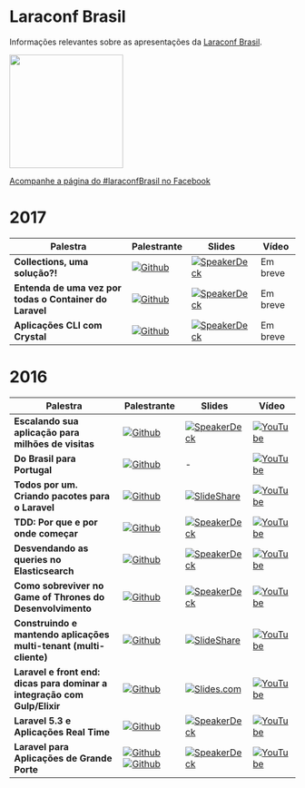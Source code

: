 # Laraconf Brasil
Informações relevantes sobre as apresentações da [Laraconf Brasil](http://laraconfbrasil.com.br/).

<img src="http://laraconfbrasil.com.br/img/laravel_logo.png" width="200" align="center">

[Acompanhe a página do #laraconfBrasil no Facebook](https://www.facebook.com/laravelconferencebrasil)

# 2017

| Palestra | Palestrante | Slides | Vídeo |
|----------|-------------|--------|-------|
| **Collections, uma solução?!** | [![Github](https://img.shields.io/badge/Github-@gabriel--caruso-blue.svg)](https://github.com/gabriel-caruso) | [![SpeakerDeck](https://img.shields.io/badge/slides-SpeakerDeck-brightgreen.svg)](https://speakerdeck.com/gabrielcaruso/collections-uma-solucao) | Em breve |
| **Entenda de uma vez por todas o Container do Laravel** | [![Github](https://img.shields.io/badge/Github-@rscafi-blue.svg)](https://github.com/rscafi) | [![SpeakerDeck](https://img.shields.io/badge/slides-SpeakerDeck-brightgreen.svg)](https://speakerdeck.com/rscafi/entenda-de-uma-vez-por-todas-o-container-do-laravel) | Em breve |
| **Aplicações CLI com Crystal** | [![Github](https://img.shields.io/badge/Github-@vitortalaia-blue.svg)](https://github.com/vitortalaia) | [![SpeakerDeck](https://img.shields.io/badge/slides-SpeakerDeck-brightgreen.svg)](https://speakerdeck.com/vitortalaia/cli-applications-with-crystal) | Em breve |

# 2016

| Palestra | Palestrante | Slides | Vídeo |
|----------|-------------|--------|-------|
| **Escalando sua aplicação para milhões de visitas** | [![Github](https://img.shields.io/badge/Github-@zizaco-blue.svg)](https://github.com/zizaco) | [![SpeakerDeck](https://img.shields.io/badge/slides-SpeakerDeck-brightgreen.svg)](https://speakerdeck.com/zizaco/escalando-sua-aplicacao-para-milhoes-de-visitas) | [![YouTube](https://img.shields.io/badge/V%C3%ADdeo-Youtube-red.svg)](https://www.youtube.com/watch?v=jPbghDn0HLE) |
| **Do Brasil para Portugal** | [![Github](https://img.shields.io/badge/Github-@WendellAdriel-blue.svg)](https://github.com/WendellAdriel) | - | [![YouTube](https://img.shields.io/badge/V%C3%ADdeo-Youtube-red.svg)](https://www.youtube.com/watch?v=vYO8adjZ7N0) |
| **Todos por um. Criando pacotes para o Laravel** | [![Github](https://img.shields.io/badge/Github-@isaquesb-blue.svg)](https://github.com/isaquesb) | [![SlideShare](https://img.shields.io/badge/slides-SlideShare-brightgreen.svg)](http://www.slideshare.net/IsaquedeSouzaBarbosa/todos-por-1) | [![YouTube](https://img.shields.io/badge/V%C3%ADdeo-Youtube-red.svg)](https://www.youtube.com/watch?v=wdD-8xhvin0) |
| **TDD: Por que e por onde começar** | [![Github](https://img.shields.io/badge/Github-@mateusjatenee-blue.svg)](https://github.com/mateusjatenee) | [![SpeakerDeck](https://img.shields.io/badge/slides-SpeakerDeck-brightgreen.svg)](https://speakerdeck.com/mateusjatenee/tdd-por-que-e-por-onde-comecar) | [![YouTube](https://img.shields.io/badge/V%C3%ADdeo-Youtube-red.svg)](https://www.youtube.com/watch?v=kn65lNyk2BE) |
| **Desvendando as queries no Elasticsearch** | [![Github](https://img.shields.io/badge/Github-@guilhermeguitte-blue.svg)](https://github.com/guilhermeguitte) | [![SpeakerDeck](https://img.shields.io/badge/slides-SpeakerDeck-brightgreen.svg)](https://speakerdeck.com/guilhermeguitte/desvendando-as-queries-no-elasticsearch-v2) | [![YouTube](https://img.shields.io/badge/V%C3%ADdeo-Youtube-red.svg)](https://www.youtube.com/watch?v=JFFJUq_91uk) |
| **Como sobreviver no Game of Thrones do Desenvolvimento** | [![Github](https://img.shields.io/badge/Github-@rscafi-blue.svg)](https://github.com/rscafi) | [![SpeakerDeck](https://img.shields.io/badge/slides-SpeakerDeck-brightgreen.svg)](https://speakerdeck.com/rscafi/como-sobreviver-no-game-of-thrones-do-desenvolvimento) | [![YouTube](https://img.shields.io/badge/V%C3%ADdeo-Youtube-red.svg)](https://www.youtube.com/watch?v=2h_yeg8zkIg) |
| **Construindo e mantendo aplicações multi-tenant (multi-cliente)** | [![Github](https://img.shields.io/badge/Github-@DfKimera-blue.svg)](https://github.com/DfKimera) | [![SlideShare](https://img.shields.io/badge/slides-SlideShare-brightgreen.svg)](http://pt.slideshare.net/aryeltupinamba/laraconf-2016-construindo-e-mantendo-aplicaes-multitenant-multicliente) | [![YouTube](https://img.shields.io/badge/V%C3%ADdeo-Youtube-red.svg)](https://www.youtube.com/watch?v=8KQB5_-xhOs) |
| **Laravel e front end: dicas para dominar a integração com Gulp/Elixir** | [![Github](https://img.shields.io/badge/Github-@vedovelli-blue.svg)](https://github.com/vedovelli) | [![Slides.com](https://img.shields.io/badge/slides-Slides.com-brightgreen.svg)](http://slides.com/vedovelli/laraconf-brasil-2016) | [![YouTube](https://img.shields.io/badge/V%C3%ADdeo-Youtube-red.svg)](https://www.youtube.com/watch?v=IfPoN5BuKCs) |
| **Laravel 5.3 e Aplicações Real Time** | [![Github](https://img.shields.io/badge/Github-@hernandev-blue.svg)](https://github.com/hernandev) | [![SpeakerDeck](https://img.shields.io/badge/slides-SpeakerDeck-brightgreen.svg)](https://speakerdeck.com/hernandev/laravel-5-dot-3-e-aplicacoes-real-time) | [![YouTube](https://img.shields.io/badge/V%C3%ADdeo-Youtube-red.svg)](https://www.youtube.com/watch?v=3HT4AEy94vc)|
| **Laravel para Aplicações de Grande Porte** | [![Github](https://img.shields.io/badge/Github-@hernandev-blue.svg)](https://github.com/hernandev) [![Github](https://img.shields.io/badge/Github-@vinicius73-blue.svg)](https://github.com/vinicius73) | [![SpeakerDeck](https://img.shields.io/badge/slides-SpeakerDeck-brightgreen.svg)](https://speakerdeck.com/vinicius73/laravel-para-aplicacoes-de-grande-porte) | [![YouTube](https://img.shields.io/badge/V%C3%ADdeo-Youtube-red.svg)](https://youtu.be/3HT4AEy94vc?t=1313)|

